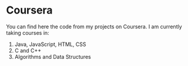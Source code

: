 # Coursera
You can find here the code from my projects on Coursera. I am currently taking courses in:

1. Java, JavaScript, HTML, CSS
2. C and C++
3. Algorithms and Data Structures
